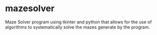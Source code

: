 # mazesolver
Maze Solver program using tkinter and python that allows for the use of algorithms to systematically solve the mazes generate by the program.
